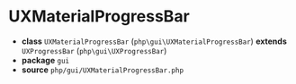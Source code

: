 # UXMaterialProgressBar

- **class** `UXMaterialProgressBar` (`php\gui\UXMaterialProgressBar`) **extends** `UXProgressBar` (`php\gui\UXProgressBar`)
- **package** `gui`
- **source** `php/gui/UXMaterialProgressBar.php`